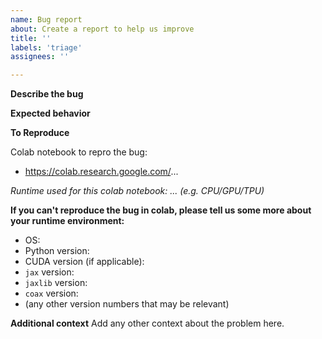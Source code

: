 ```yaml
---
name: Bug report
about: Create a report to help us improve
title: ''
labels: 'triage'
assignees: ''

---
```


**Describe the bug**
<!-- A clear and concise description of what the bug is. -->

**Expected behavior**
<!-- A clear and concise description of what you expected to happen. -->

**To Reproduce**

Colab notebook to repro the bug:

- https://colab.research.google.com/...

*Runtime used for this colab notebook: ... (e.g. CPU/GPU/TPU)*

**If you can't reproduce the bug in colab, please tell us some more about your runtime environment:**
 - OS: <!-- e.g. ubuntu 20.04, macos 10.14, ... -->
 - Python version: <!-- e.g. 3.8.2 -->
 - CUDA version (if applicable): <!-- e.g. nocuda, cuda102, cuda110, ... -->
 - `jax` version: <!-- e.g. 0.1.72 -->
 - `jaxlib` version: <!-- e.g. 0.1.51 -->
 - `coax` version: <!-- e.g. 0.1.2 -->
 - (any other version numbers that may be relevant)

**Additional context**
Add any other context about the problem here.
